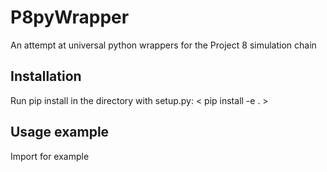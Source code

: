 # P8pyWrapper
An attempt at universal python wrappers for the Project 8 simulation chain

## Installation

Run pip install in the directory with setup.py:
< pip install -e . >

## Usage example

Import for example

<from p8pywrapper.files import RootFile>
